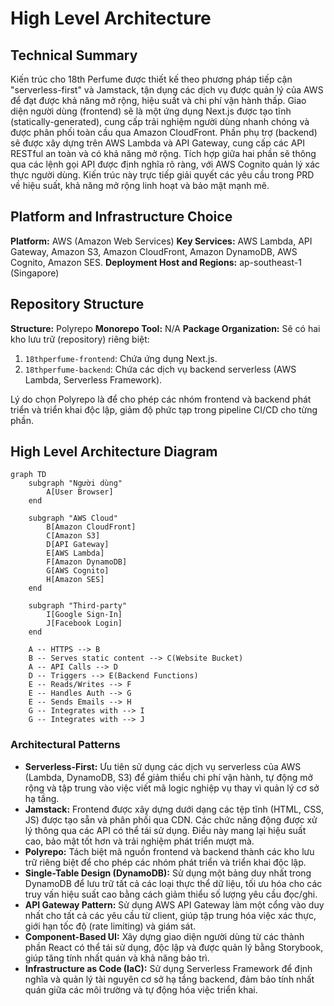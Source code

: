 # **High Level Architecture**

## Technical Summary

Kiến trúc cho 18th Perfume được thiết kế theo phương pháp tiếp cận "serverless-first" và Jamstack, tận dụng các dịch vụ được quản lý của AWS để đạt được khả năng mở rộng, hiệu suất và chi phí vận hành thấp. Giao diện người dùng (frontend) sẽ là một ứng dụng Next.js được tạo tĩnh (statically-generated), cung cấp trải nghiệm người dùng nhanh chóng và được phân phối toàn cầu qua Amazon CloudFront. Phần phụ trợ (backend) sẽ được xây dựng trên AWS Lambda và API Gateway, cung cấp các API RESTful an toàn và có khả năng mở rộng. Tích hợp giữa hai phần sẽ thông qua các lệnh gọi API được định nghĩa rõ ràng, với AWS Cognito quản lý xác thực người dùng. Kiến trúc này trực tiếp giải quyết các yêu cầu trong PRD về hiệu suất, khả năng mở rộng linh hoạt và bảo mật mạnh mẽ.

## Platform and Infrastructure Choice

**Platform:** AWS (Amazon Web Services)
**Key Services:** AWS Lambda, API Gateway, Amazon S3, Amazon CloudFront, Amazon DynamoDB, AWS Cognito, Amazon SES.
**Deployment Host and Regions:** ap-southeast-1 (Singapore)

## Repository Structure

**Structure:** Polyrepo
**Monorepo Tool:** N/A
**Package Organization:**
Sẽ có hai kho lưu trữ (repository) riêng biệt:
1.  `18thperfume-frontend`: Chứa ứng dụng Next.js.
2.  `18thperfume-backend`: Chứa các dịch vụ backend serverless (AWS Lambda, Serverless Framework).

Lý do chọn Polyrepo là để cho phép các nhóm frontend và backend phát triển và triển khai độc lập, giảm độ phức tạp trong pipeline CI/CD cho từng phần.

## High Level Architecture Diagram

```mermaid
graph TD
    subgraph "Người dùng"
        A[User Browser]
    end

    subgraph "AWS Cloud"
        B[Amazon CloudFront]
        C[Amazon S3]
        D[API Gateway]
        E[AWS Lambda]
        F[Amazon DynamoDB]
        G[AWS Cognito]
        H[Amazon SES]
    end

    subgraph "Third-party"
        I[Google Sign-In]
        J[Facebook Login]
    end

    A -- HTTPS --> B
    B -- Serves static content --> C(Website Bucket)
    A -- API Calls --> D
    D -- Triggers --> E(Backend Functions)
    E -- Reads/Writes --> F
    E -- Handles Auth --> G
    E -- Sends Emails --> H
    G -- Integrates with --> I
    G -- Integrates with --> J
```

### Architectural Patterns

- **Serverless-First:** Ưu tiên sử dụng các dịch vụ serverless của AWS (Lambda, DynamoDB, S3) để giảm thiểu chi phí vận hành, tự động mở rộng và tập trung vào việc viết mã logic nghiệp vụ thay vì quản lý cơ sở hạ tầng.
- **Jamstack:** Frontend được xây dựng dưới dạng các tệp tĩnh (HTML, CSS, JS) được tạo sẵn và phân phối qua CDN. Các chức năng động được xử lý thông qua các API có thể tái sử dụng. Điều này mang lại hiệu suất cao, bảo mật tốt hơn và trải nghiệm phát triển mượt mà.
- **Polyrepo:** Tách biệt mã nguồn frontend và backend thành các kho lưu trữ riêng biệt để cho phép các nhóm phát triển và triển khai độc lập.
- **Single-Table Design (DynamoDB):** Sử dụng một bảng duy nhất trong DynamoDB để lưu trữ tất cả các loại thực thể dữ liệu, tối ưu hóa cho các truy vấn hiệu suất cao bằng cách giảm thiểu số lượng yêu cầu đọc/ghi.
- **API Gateway Pattern:** Sử dụng AWS API Gateway làm một cổng vào duy nhất cho tất cả các yêu cầu từ client, giúp tập trung hóa việc xác thực, giới hạn tốc độ (rate limiting) và giám sát.
- **Component-Based UI:** Xây dựng giao diện người dùng từ các thành phần React có thể tái sử dụng, độc lập và được quản lý bằng Storybook, giúp tăng tính nhất quán và khả năng bảo trì.
- **Infrastructure as Code (IaC):** Sử dụng Serverless Framework để định nghĩa và quản lý tài nguyên cơ sở hạ tầng backend, đảm bảo tính nhất quán giữa các môi trường và tự động hóa việc triển khai.
